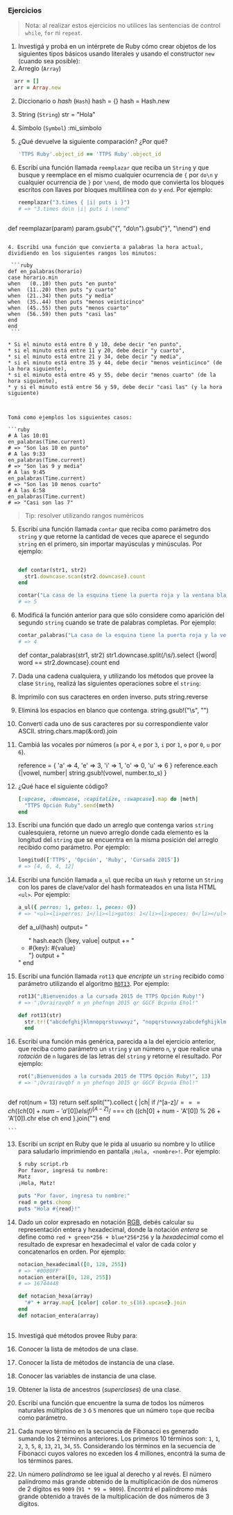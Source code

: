 ### Ejercicios

> Nota: al realizar estos ejercicios no utilices las sentencias de control
> `while`, `for` ni `repeat`.

1. Investigá y probá en un intérprete de Ruby cómo crear objetos de los
   siguientes tipos básicos usando literales y usando el constructor `new`
   (cuando sea posible):
  1. Arreglo (`Array`)
  ```ruby
    arr = [] 
    arr = Array.new
   ```
  2. Diccionario o _hash_ (`Hash`)
    hash = {}
    hash = Hash.new
  3. String (`String`)
    str = "Hola"
  4. Símbolo (`Symbol`)
    :mi_simbolo

2. ¿Qué devuelve la siguiente comparación? ¿Por qué?

   ```ruby
   'TTPS Ruby'.object_id == 'TTPS Ruby'.object_id
   
   ```

3. Escribí una función llamada `reemplazar` que reciba un `String` y que busque y reemplace en el mismo cualquier
   ocurrencia de `{` por `do\n` y cualquier ocurrencia de `}` por `\nend`, de modo que convierta los bloques escritos
   con llaves por bloques multilínea con `do` y `end`. Por ejemplo:

   ```ruby
   reemplazar("3.times { |i| puts i }")
   # => "3.times do\n |i| puts i \nend"
   ```

   ```ruby
  def reemplazar(param)
    param.gsub("{", "do\n").gsub("}", "\nend")
  end
   ```

4. Escribí una función que convierta a palabras la hora actual, dividiendo en los siguientes rangos los minutos:
  
    ```ruby
def en_palabras(horario)
case horario.min
when   (0..10) then puts "en punto"
when  (11..20) then puts "y cuarto"
when  (21..34) then puts "y media"
when  (35..44) then puts "menos veinticinco" 
when  (45..55) then puts "menos cuarto" 
when  (56..59) then puts "casi las" 
end
end
    ```

   * Si el minuto está entre 0 y 10, debe decir "en punto",
   * si el minuto está entre 11 y 20, debe decir "y cuarto",
   * si el minuto está entre 21 y 34, debe decir "y media",
   * si el minuto está entre 35 y 44, debe decir "menos veinticinco" (de la hora siguiente),
   * si el minuto está entre 45 y 55, debe decir "menos cuarto" (de la hora siguiente),
   * y si el minuto está entre 56 y 59, debe decir "casi las" (y la hora siguiente)



   Tomá como ejemplos los siguientes casos:

   ```ruby
   # A las 10:01
   en_palabras(Time.current)
   # => "Son las 10 en punto"
   # A las 9:33
   en_palabras(Time.current)
   # => "Son las 9 y media"
   # A las 9:45
   en_palabras(Time.current)
   # => "Son las 10 menos cuarto"
   # A las 6:58
   en_palabras(Time.current)
   # => "Casi son las 7"
   ```

   > Tip: resolver utilizando rangos numéricos

5. Escribí una función llamada `contar` que reciba como parámetro dos `string` y que retorne la cantidad de veces que
   aparece el segundo `string` en el primero, sin importar mayúsculas y minúsculas. Por ejemplo:

   ```ruby

   def contar(str1, str2)
     str1.downcase.scan(str2.downcase).count
   end

   contar("La casa de la esquina tiene la puerta roja y la ventana blanca.", "la")
   # => 5
   ```

6. Modificá la función anterior para que sólo considere como aparición del segundo `string` cuando se trate de palabras
   completas. Por ejemplo:

   ```ruby
   contar_palabras("La casa de la esquina tiene la puerta roja y la ventana blanca.", "la")
   # => 4
   ```

   def contar_palabras(str1, str2)
     str1.downcase.split(/\s/).select {|word| word == str2.downcase}.count
   end


7. Dada una cadena cualquiera, y utilizando los métodos que provee la clase `String`, realizá las siguientes
   operaciones sobre el `string`:
  1. Imprimilo con sus caracteres en orden inverso.
      puts string.reverse
  2. Eliminá los espacios en blanco que contenga.
      string.gsub!("\s", "")
  3. Convertí cada uno de sus caracteres por su correspondiente valor ASCII.
      string.chars.map(&:ord).join
  4. Cambiá las vocales por números (`a` por `4`, `e` por `3`, `i` por `1`, `o` por `0`, `u` por `6`).
      
      reference = { 'a' => 4, 'e' => 3, 'i' => 1, 'o' => 0, 'u' => 6 }
      reference.each {|vowel, number| string.gsub!(vowel, number.to_s) }     

8. ¿Qué hace el siguiente código?

   ```ruby
   [:upcase, :downcase, :capitalize, :swapcase].map do |meth|
     "TTPS Opción Ruby".send(meth)
   end
   ```
    
9. Escribí una función que dado un arreglo que contenga varios `string` cualesquiera, retorne un nuevo arreglo donde
   cada elemento es la longitud del `string` que se encuentra en la misma posición del arreglo recibido como parámetro.
   Por ejemplo:

    ```ruby
    longitud(['TTPS', 'Opción', 'Ruby', 'Cursada 2015'])
    # => [4, 6, 4, 12]
    ```

10. Escribí una función llamada `a_ul` que reciba un `Hash` y retorne un `String` con los pares de clave/valor del hash
    formateados en una lista HTML `<ul>`. Por ejemplo:

    ```ruby
    a_ul({ perros: 1, gatos: 1, peces: 0})
    # => "<ul><li>perros: 1</li><li>gatos: 1</li><li>peces: 0</li></ul>"
    ```
    def a_ul(hash)
      output= "<ul>"
      hash.each {|key, value| output += "<li>#{key}: #{value}</li>"}
      output + "</ul>"
    end

11. Escribí una función llamada `rot13` que _encripte_ un `string` recibido como parámetro utilizando el algoritmo
    [`ROT13`](https://es.wikipedia.org/wiki/ROT13). Por ejemplo:

    ```ruby
    rot13("¡Bienvenidos a la cursada 2015 de TTPS Opción Ruby!")
    # => "¡Ovrairavqbf n yn phefnqn 2015 qr GGCF Bcpvóa Ehol!"
    ```
    ```ruby
    def rot13(str)
      str.tr!("abcdefghijklmnopqrstuvwxyz", "nopqrstuvwxyzabcdefghijklm")
      end
    ```

12. Escribí una función más genérica, parecida a la del ejercicio anterior, que reciba como parámetro un `string` y un
    número `n`, y que realice una _rotación_ de `n` lugares de las letras del `string` y retorne el resultado. Por
    ejemplo:

    ```ruby
    rot("¡Bienvenidos a la cursada 2015 de TTPS Opción Ruby!", 13)
    # => "¡Ovrairavqbf n yn phefnqn 2015 qr GGCF Bcpvóa Ehol!"
    ```

    ```ruby
   def rot(num = 13)
       return self.split("").collect { |ch|
             if /^[a-z]$/ === ch
              ((ch[0] + num - 'a'[0]) % 26 + 'a'[0]).chr
                    elsif /^[A-Z]$/ === ch
                      ((ch[0] + num - 'A'[0]) % 26 + 'A'[0]).chr
                            else
                              ch
                                    end
                                        }.join("")
                                          end

      
   
      
    ```
13. Escribí un _script_ en Ruby que le pida al usuario su nombre y lo utilice para saludarlo imprimiendo en pantalla
    `¡Hola, <nombre>!`. Por ejemplo:

    ```bash
    $ ruby script.rb
    Por favor, ingresá tu nombre:
    Matz
    ¡Hola, Matz!
    ```

    ```ruby
    puts "Por favor, ingresa tu nombre:"
    read = gets.chomp
    puts "Hola #{read}!"
    ```
14. Dado un color expresado en notación [RGB](https://es.wikipedia.org/wiki/RGB), debés calcular su representación
    entera y hexadecimal, donde la notación _entera_ se define como `red + green*256 + blue*256*256` y la _hexadecimal_
    como el resultado de expresar en hexadecimal el valor de cada color y concatenarlos en orden. Por ejemplo:

    ```ruby
    notacion_hexadecimal([0, 128, 255])
    # => '#0080FF'
    notacion_entera([0, 128, 255])
    # => 16744448
    ```
    
    ```ruby
    def notacion_hexa(array)
      "#" + array.map{ |color| color.to_s(16).upcase}.join
    end
    def notacion_entera(array)
      
    ```
15. Investigá qué métodos provee Ruby para:
  1. Conocer la lista de métodos de una clase.
  2. Conocer la lista de métodos de instancia de una clase.
  3. Conocer las variables de instancia de una clase.
  4. Obtener la lista de ancestros (_superclases_) de una clase.

16. Escribí una función que encuentre la suma de todos los números naturales múltiplos de `3` ó `5` menores que un
    número `tope` que reciba como parámetro.

17. Cada nuevo término en la secuencia de Fibonacci es generado sumando los 2 términos anteriores. Los primeros 10
    términos son: `1`, `1`, `2`, `3`, `5`, `8`, `13`, `21`, `34`, `55`. Considerando los términos en la secuencia de
    Fibonacci cuyos valores no exceden los 4 millones, encontrá la suma de los términos pares.

18. Un número _palíndromo_ se lee igual al derecho y al revés. El número palíndromo más grande obtenido de la
    multiplicación de dos números de 2 dígitos es `9009` (`91 * 99 = 9009`). Encontrá el palíndromo más grande obtenido a
    través de la multiplicación de dos números de 3 dígitos.
